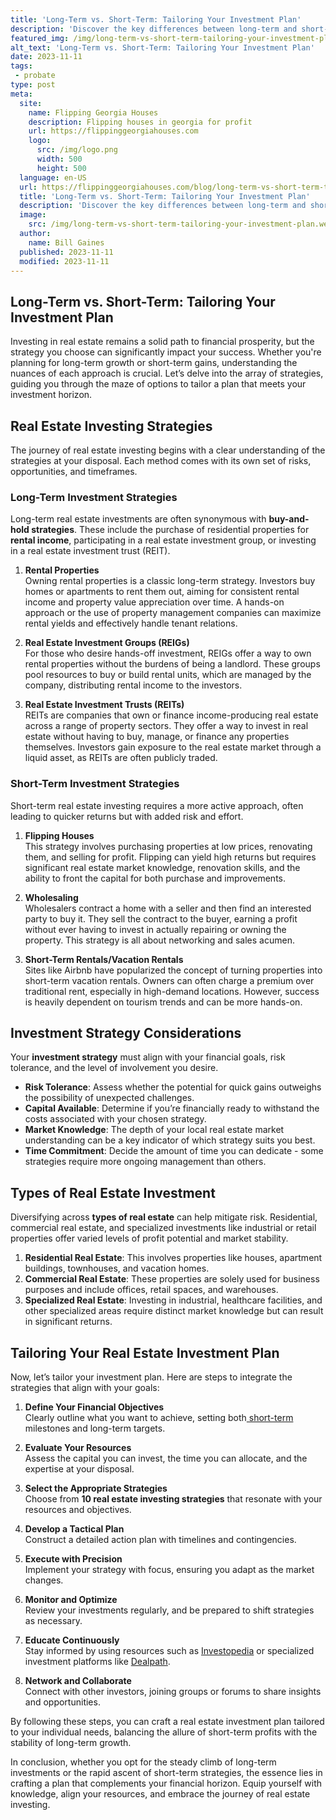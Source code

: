 ```yaml
---
title: 'Long-Term vs. Short-Term: Tailoring Your Investment Plan'
description: 'Discover the key differences between long-term and short-term investment plans. This article helps curious investors tailor their strategy effectively.'
featured_img: /img/long-term-vs-short-term-tailoring-your-investment-plan.webp
alt_text: 'Long-Term vs. Short-Term: Tailoring Your Investment Plan'
date: 2023-11-11
tags:
 - probate
type: post
meta:
  site:
    name: Flipping Georgia Houses
    description: Flipping houses in georgia for profit
    url: https://flippinggeorgiahouses.com
    logo:
      src: /img/logo.png
      width: 500
      height: 500
  language: en-US
  url: https://flippinggeorgiahouses.com/blog/long-term-vs-short-term-tailoring-your-investment-plan
  title: 'Long-Term vs. Short-Term: Tailoring Your Investment Plan'
  description: 'Discover the key differences between long-term and short-term investment plans. This article helps curious investors tailor their strategy effectively.'
  image:
    src: /img/long-term-vs-short-term-tailoring-your-investment-plan.webp
  author:
    name: Bill Gaines
  published: 2023-11-11
  modified: 2023-11-11
---
```



## Long-Term vs. Short-Term: Tailoring Your Investment Plan

Investing in real estate remains a solid path to financial prosperity, but the strategy you choose can significantly impact your success. Whether you're planning for long-term growth or short-term gains, understanding the nuances of each approach is crucial. Let’s delve into the array of strategies, guiding you through the maze of options to tailor a plan that meets your investment horizon.

## Real Estate Investing Strategies

The journey of real estate investing begins with a clear understanding of the strategies at your disposal. Each method comes with its own set of risks, opportunities, and timeframes.

### Long-Term Investment Strategies

Long-term real estate investments are often synonymous with **buy-and-hold strategies**. These include the purchase of residential properties for **rental income**, participating in a real estate investment group, or investing in a real estate investment trust (REIT).

1. **Rental Properties**  
   Owning rental properties is a classic long-term strategy. Investors buy homes or apartments to rent them out, aiming for consistent rental income and property value appreciation over time. A hands-on approach or the use of property management companies can maximize rental yields and effectively handle tenant relations.

2. **Real Estate Investment Groups (REIGs)**  
   For those who desire hands-off investment, REIGs offer a way to own rental properties without the burdens of being a landlord. These groups pool resources to buy or build rental units, which are managed by the company, distributing rental income to the investors.

3. **Real Estate Investment Trusts (REITs)**  
   REITs are companies that own or finance income-producing real estate across a range of property sectors. They offer a way to invest in real estate without having to buy, manage, or finance any properties themselves. Investors gain exposure to the real estate market through a liquid asset, as REITs are often publicly traded.

### Short-Term Investment Strategies

Short-term real estate investing requires a more active approach, often leading to quicker returns but with added risk and effort.

1. **Flipping Houses**  
   This strategy involves purchasing properties at low prices, renovating them, and selling for profit. Flipping can yield high returns but requires significant real estate market knowledge, renovation skills, and the ability to front the capital for both purchase and improvements.

2. **Wholesaling**  
   Wholesalers contract a home with a seller and then find an interested party to buy it. They sell the contract to the buyer, earning a profit without ever having to invest in actually repairing or owning the property. This strategy is all about networking and sales acumen.

3. **Short-Term Rentals/Vacation Rentals**  
   Sites like Airbnb have popularized the concept of turning properties into short-term vacation rentals. Owners can often charge a premium over traditional rent, especially in high-demand locations. However, success is heavily dependent on tourism trends and can be more hands-on.

## Investment Strategy Considerations

Your **investment strategy** must align with your financial goals, risk tolerance, and the level of involvement you desire. 
  - **Risk Tolerance**: Assess whether the potential for quick gains outweighs the possibility of unexpected challenges.
  - **Capital Available**: Determine if you’re financially ready to withstand the costs associated with your chosen strategy.
  - **Market Knowledge**: The depth of your local real estate market understanding can be a key indicator of which strategy suits you best.
  - **Time Commitment**: Decide the amount of time you can dedicate - some strategies require more ongoing management than others.

## Types of Real Estate Investment

Diversifying across **types of real estate** can help mitigate risk. Residential, commercial real estate, and specialized investments like industrial or retail properties offer varied levels of profit potential and market stability.

1. **Residential Real Estate**: This involves properties like houses, apartment buildings, townhouses, and vacation homes.
2. **Commercial Real Estate**: These properties are solely used for business purposes and include offices, retail spaces, and warehouses.
3. **Specialized Real Estate**: Investing in industrial, healthcare facilities, and other specialized areas require distinct market knowledge but can result in significant returns.

## Tailoring Your Real Estate Investment Plan

Now, let’s tailor your investment plan. Here are steps to integrate the strategies that align with your goals:

1. **Define Your Financial Objectives**  
   Clearly outline what you want to achieve, setting both[  short-term](https://flippinggeorgiahouses.com/blog/maximizing-roi-top-real-estate-investment-approaches) milestones and long-term targets.

2. **Evaluate Your Resources**  
   Assess the capital you can invest, the time you can allocate, and the expertise at your disposal.

3. **Select the Appropriate Strategies**  
   Choose from **10 real estate investing strategies** that resonate with your resources and objectives.

4. **Develop a Tactical Plan**  
   Construct a detailed action plan with timelines and contingencies.

5. **Execute with Precision**  
   Implement your strategy with focus, ensuring you adapt as the market changes.

6. **Monitor and Optimize**  
   Review your investments regularly, and be prepared to shift strategies as necessary.

7. **Educate Continuously**  
   Stay informed by using resources such as [Investopedia](https://www.investopedia.com/investing/simple-ways-invest-real-estate/) or specialized investment platforms like [Dealpath](https://www.dealpath.com/blog/types-commercial-real-estate-investment-strategies/).

8. **Network and Collaborate**  
   Connect with other investors, joining groups or forums to share insights and opportunities.

By following these steps, you can craft a real estate investment plan tailored to your individual needs, balancing the allure of short-term profits with the stability of long-term growth.

In conclusion, whether you opt for the steady climb of long-term investments or the rapid ascent of short-term strategies, the essence lies in crafting a plan that complements your financial horizon. Equip yourself with knowledge, align your resources, and embrace the journey of real estate investing.